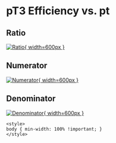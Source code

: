 # pT3 Efficiency vs. pt

## Ratio

[![Ratio](../mtv/var/pT3_eff_pt.png){ width=600px }](../mtv/var/pT3_eff_pt.pdf)

## Numerator

[![Numerator](../mtv/num/pT3_eff_pt_num.png){ width=600px }](../mtv/num/pT3_eff_pt_num.pdf)

## Denominator

[![Denominator](../mtv/den/pT3_eff_pt_den.png){ width=600px }](../mtv/den/pT3_eff_pt_den.pdf)


``` {=html}
<style>
body { min-width: 100% !important; }
</style>
```
